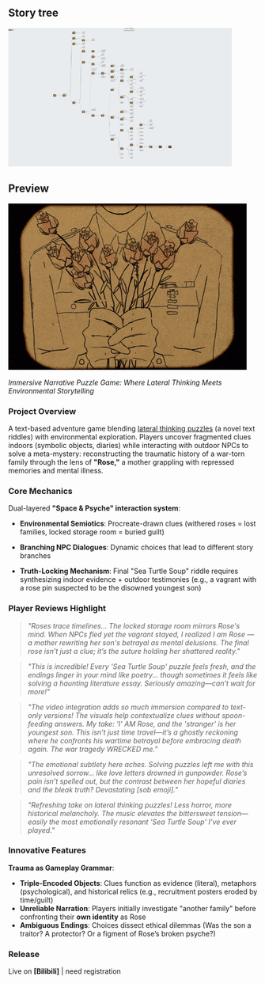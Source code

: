 

## Story tree
![tree](tree.gif)

## Preview
![fadingroses.gif](fadingroses.gif)


*Immersive Narrative Puzzle Game: Where Lateral Thinking Meets Environmental Storytelling*  

### **Project Overview**  
A text-based adventure game blending [lateral thinking puzzles](https://www.reddit.com/r/lateralthinking/) (a novel text riddles) with environmental exploration. Players uncover fragmented clues indoors (symbolic objects, diaries) while interacting with outdoor NPCs to solve a meta-mystery: reconstructing the traumatic history of a war-torn family through the lens of **"Rose,"** a mother grappling with repressed memories and mental illness.  

### **Core Mechanics**  

Dual-layered **"Space & Psyche" interaction system**:  

- **Environmental Semiotics**: Procreate-drawn clues (withered roses = lost families, locked storage room = buried guilt)  

- **Branching NPC Dialogues**: Dynamic choices that lead to different story branches

- **Truth-Locking Mechanism**: Final "Sea Turtle Soup" riddle requires synthesizing indoor evidence + outdoor testimonies (e.g., a vagrant with a rose pin suspected to be the disowned youngest son)  


### **Player Reviews Highlight**  

> *"Roses trace timelines... The locked storage room mirrors Rose's mind. When NPCs fled yet the vagrant stayed, I realized I am Rose — a mother rewriting her son's betrayal as mental delusions. The final rose isn’t just a clue; it’s the suture holding her shattered reality."*  

> *"This is incredible! Every 'Sea Turtle Soup' puzzle feels fresh, and the endings linger in your mind like poetry... though sometimes it feels like solving a haunting literature essay. Seriously amazing—can’t wait for more!"*

> *"The video integration adds so much immersion compared to text-only versions! The visuals help contextualize clues without spoon-feeding answers. My take: 'I' AM Rose, and the 'stranger' is her youngest son. This isn’t just time travel—it’s a ghostly reckoning where he confronts his wartime betrayal before embracing death again. The war tragedy WRECKED me."*

> *"The emotional subtlety here aches. Solving puzzles left me with this unresolved sorrow… like love letters drowned in gunpowder. Rose’s pain isn’t spelled out, but the contrast between her hopeful diaries and the bleak truth? Devastating [sob emoji]."*

> *"Refreshing take on lateral thinking puzzles! Less horror, more historical melancholy. The music elevates the bittersweet tension—easily the most emotionally resonant 'Sea Turtle Soup' I’ve ever played."*

### **Innovative Features**  
**Trauma as Gameplay Grammar**:  
- **Triple-Encoded Objects**: Clues function as evidence (literal), metaphors (psychological), and historical relics (e.g., recruitment posters eroded by time/guilt)  
- **Unreliable Narration**: Players initially investigate "another family" before confronting their **own identity** as Rose  
- **Ambiguous Endings**: Choices dissect ethical dilemmas (Was the son a traitor? A protector? Or a figment of Rose’s broken psyche?)  


### **Release**  
Live on **[Bilibili]** | need registration  
